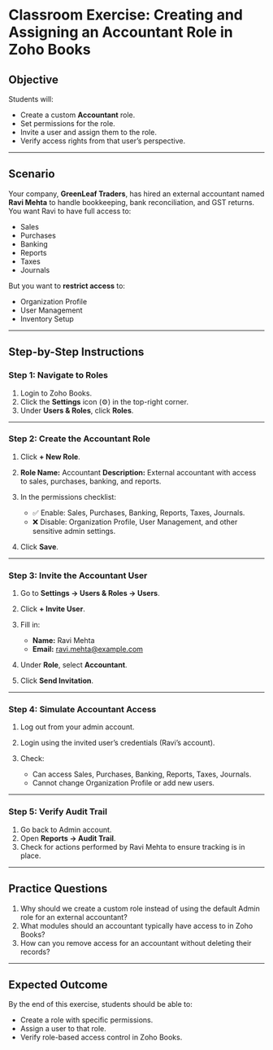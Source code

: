 # **Classroom Exercise: Creating and Assigning an Accountant Role in Zoho Books**

## **Objective**

Students will:

* Create a custom **Accountant** role.
* Set permissions for the role.
* Invite a user and assign them to the role.
* Verify access rights from that user’s perspective.

---

## **Scenario**

Your company, **GreenLeaf Traders**, has hired an external accountant named **Ravi Mehta** to handle bookkeeping, bank reconciliation, and GST returns.
You want Ravi to have full access to:

* Sales
* Purchases
* Banking
* Reports
* Taxes
* Journals

But you want to **restrict access** to:

* Organization Profile
* User Management
* Inventory Setup

---

## **Step-by-Step Instructions**

### **Step 1: Navigate to Roles**

1. Login to Zoho Books.
2. Click the **Settings** icon (⚙️) in the top-right corner.
3. Under **Users & Roles**, click **Roles**.

---

### **Step 2: Create the Accountant Role**

1. Click **+ New Role**.
2. **Role Name:** Accountant
   **Description:** External accountant with access to sales, purchases, banking, and reports.
3. In the permissions checklist:

   * ✅ Enable: Sales, Purchases, Banking, Reports, Taxes, Journals.
   * ❌ Disable: Organization Profile, User Management, and other sensitive admin settings.
4. Click **Save**.

---

### **Step 3: Invite the Accountant User**

1. Go to **Settings → Users & Roles → Users**.
2. Click **+ Invite User**.
3. Fill in:

   * **Name:** Ravi Mehta
   * **Email:** [ravi.mehta@example.com](mailto:ravi.mehta@example.com)
4. Under **Role**, select **Accountant**.
5. Click **Send Invitation**.

---

### **Step 4: Simulate Accountant Access**

1. Log out from your admin account.
2. Login using the invited user’s credentials (Ravi’s account).
3. Check:

   * Can access Sales, Purchases, Banking, Reports, Taxes, Journals.
   * Cannot change Organization Profile or add new users.

---

### **Step 5: Verify Audit Trail**

1. Go back to Admin account.
2. Open **Reports → Audit Trail**.
3. Check for actions performed by Ravi Mehta to ensure tracking is in place.

---

## **Practice Questions**

1. Why should we create a custom role instead of using the default Admin role for an external accountant?
2. What modules should an accountant typically have access to in Zoho Books?
3. How can you remove access for an accountant without deleting their records?

---

## **Expected Outcome**

By the end of this exercise, students should be able to:

* Create a role with specific permissions.
* Assign a user to that role.
* Verify role-based access control in Zoho Books.